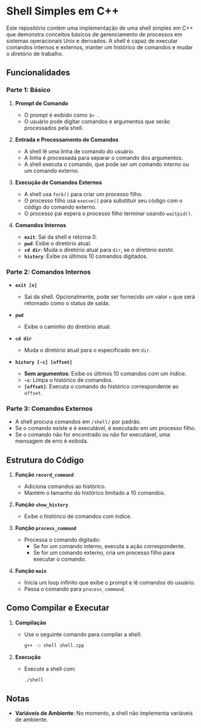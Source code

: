 # Shell Simples em C++

Este repositório contém uma implementação de uma shell simples em C++ que demonstra conceitos básicos de gerenciamento de processos em sistemas operacionais Unix e derivados. A shell é capaz de executar comandos internos e externos, manter um histórico de comandos e mudar o diretório de trabalho. 

## Funcionalidades

### Parte 1: Básico

1. **Prompt de Comando**
   - O prompt é exibido como `$> `.
   - O usuário pode digitar comandos e argumentos que serão processados pela shell.

2. **Entrada e Processamento de Comandos**
   - A shell lê uma linha de comando do usuário.
   - A linha é processada para separar o comando dos argumentos.
   - A shell executa o comando, que pode ser um comando interno ou um comando externo.

3. **Execução de Comandos Externos**
   - A shell usa `fork()` para criar um processo filho.
   - O processo filho usa `execve()` para substituir seu código com o código do comando externo.
   - O processo pai espera o processo filho terminar usando `waitpid()`.

4. **Comandos Internos**
   - **`exit`**: Sai da shell e retorna 0.
   - **`pwd`**: Exibe o diretório atual.
   - **`cd dir`**: Muda o diretório atual para `dir`, se o diretório existir.
   - **`history`**: Exibe os últimos 10 comandos digitados.

### Parte 2: Comandos Internos

- **`exit [n]`**
  - Sai da shell. Opcionalmente, pode ser fornecido um valor `n` que será retornado como o status de saída.
  
- **`pwd`**
  - Exibe o caminho do diretório atual.

- **`cd dir`**
  - Muda o diretório atual para o especificado em `dir`.

- **`history [-c] [offset]`**
  - **Sem argumentos**: Exibe os últimos 10 comandos com um índice.
  - **`-c`**: Limpa o histórico de comandos.
  - **`[offset]`**: Executa o comando do histórico correspondente ao `offset`.

### Parte 3: Comandos Externos

- A shell procura comandos em `/shell/` por padrão.
- Se o comando existe e é executável, é executado em um processo filho.
- Se o comando não for encontrado ou não for executável, uma mensagem de erro é exibida.

## Estrutura do Código

1. **Função `record_command`**
   - Adiciona comandos ao histórico.
   - Mantém o tamanho do histórico limitado a 10 comandos.

2. **Função `show_history`**
   - Exibe o histórico de comandos com índice.

3. **Função `process_command`**
   - Processa o comando digitado:
     - Se for um comando interno, executa a ação correspondente.
     - Se for um comando externo, cria um processo filho para executar o comando.

4. **Função `main`**
   - Inicia um loop infinito que exibe o prompt e lê comandos do usuário.
   - Passa o comando para `process_command`.

## Como Compilar e Executar

1. **Compilação**
   - Use o seguinte comando para compilar a shell:
     ```bash
     g++ -o shell shell.cpp
     ```

2. **Execução**
   - Execute a shell com:
     ```bash
     ./shell
     ```

## Notas

- **Variáveis de Ambiente**: No momento, a shell não implementa variáveis de ambiente.
